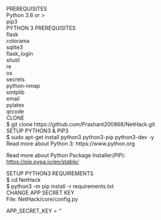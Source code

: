 <html>
  <head></head>
  <body><p>
PREREQUISITES<br/>
Python 3.6 or ><br/>
pip3<br/>
PYTHON 3 PREREQUISITES<br/>
flask<br/>
colorama<br/>
sqlite3<br/>
flask_login<br/>
shutil<br/>
re<br/>
os<br/>
secrets<br/>
python-nmap<br/>
smtplib<br/>
email<br/>
pylatex<br/>
qrcode<br/>
CLONE<br/>
$ git clone https://github.com/Prashant200868/NetHack.git<br/>
SETUP PYTHON3 & PIP3<br/>
$ sudo apt-get install python3 python3-pip python3-dev -y<br/>
Read more about Python 3: https://www.python.org<br/>

Read more about Python Package Installer(PIP): https://pip.pypa.io/en/stable/<br/>

SETUP PYTHON3 REQUIREMENTS<br/>
$ cd NetHack<br/>
$ python3 -m pip install -r requirements.txt<br/>
CHANGE APP SECRET KEY<br/>
File: NetHack/core/config.py<br/>

APP_SECRET_KEY = '<CHANGE ME SF>'</p>
</body>
</html>
